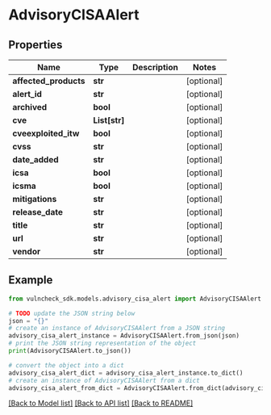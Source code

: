 # AdvisoryCISAAlert


## Properties

Name | Type | Description | Notes
------------ | ------------- | ------------- | -------------
**affected_products** | **str** |  | [optional] 
**alert_id** | **str** |  | [optional] 
**archived** | **bool** |  | [optional] 
**cve** | **List[str]** |  | [optional] 
**cveexploited_itw** | **bool** |  | [optional] 
**cvss** | **str** |  | [optional] 
**date_added** | **str** |  | [optional] 
**icsa** | **bool** |  | [optional] 
**icsma** | **bool** |  | [optional] 
**mitigations** | **str** |  | [optional] 
**release_date** | **str** |  | [optional] 
**title** | **str** |  | [optional] 
**url** | **str** |  | [optional] 
**vendor** | **str** |  | [optional] 

## Example

```python
from vulncheck_sdk.models.advisory_cisa_alert import AdvisoryCISAAlert

# TODO update the JSON string below
json = "{}"
# create an instance of AdvisoryCISAAlert from a JSON string
advisory_cisa_alert_instance = AdvisoryCISAAlert.from_json(json)
# print the JSON string representation of the object
print(AdvisoryCISAAlert.to_json())

# convert the object into a dict
advisory_cisa_alert_dict = advisory_cisa_alert_instance.to_dict()
# create an instance of AdvisoryCISAAlert from a dict
advisory_cisa_alert_from_dict = AdvisoryCISAAlert.from_dict(advisory_cisa_alert_dict)
```
[[Back to Model list]](../README.md#documentation-for-models) [[Back to API list]](../README.md#documentation-for-api-endpoints) [[Back to README]](../README.md)


